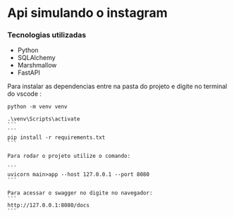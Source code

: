# Api simulando o instagram


### Tecnologias utilizadas 

<ul>
    <li>Python</li>
    <li>SQLAlchemy</li>
    <li>Marshmallow</li>
    <li>FastAPI</li>
</ul>

Para instalar as dependencias entre na pasta do projeto e digite no terminal do vscode :
```
python -m venv venv
```
````
.\venv\Scripts\activate
```
```
pip install -r requirements.txt
```

Para rodar o projeto utilize o comando:

```
uvicorn main>app --host 127.0.0.1 --port 8080
```

Para acessar o swagger no digite no navegador:
```
http://127.0.0.1:8080/docs
```